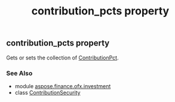 ﻿---
title: contribution_pcts property
second_title: Aspose.Finance for Python via .NET API References
description: 
type: docs
weight: 40
url: /python-net/aspose.finance.ofx.investment/contributionsecurity/contribution_pcts/
is_root: false
---

## contribution_pcts property


Gets or sets the collection of [ContributionPct](/finance/python-net/aspose.finance.ofx.investment/contributionpct).

### See Also
* module [aspose.finance.ofx.investment](../../)
* class [ContributionSecurity](/finance/python-net/aspose.finance.ofx.investment/contributionsecurity)
